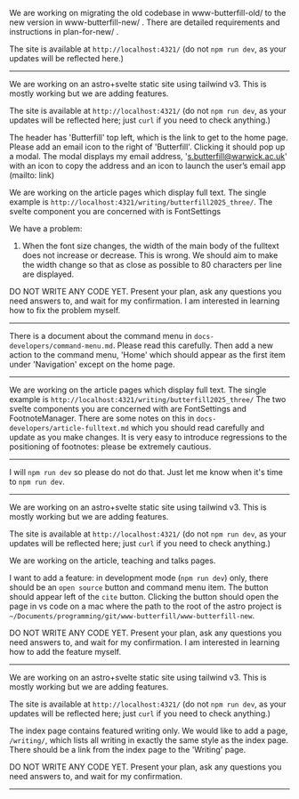 We are working on migrating the old codebase in www-butterfill-old/ to the new version in 
www-butterfill-new/ . There are detailed requirements and instructions in plan-for-new/ . 

The site is available at `http://localhost:4321/` (do not `npm run dev`, as your updates will be reflected here.)


---

We are working on an astro+svelte static site using tailwind v3. This is mostly working but we are adding features.

The site is available at `http://localhost:4321/` (do not `npm run dev`, as your updates will be reflected here; just `curl` if you need to check anything.)

The header has 'Butterfill' top left, which is the link to get to the home page. Please add an email icon to the right of 'Butterfill'. Clicking it should pop up a modal. The modal displays my email address, 's.butterfill@warwick.ac.uk' with an icon to copy the address and an icon to launch the user’s email app (mailto: link)


We are working on the article pages which display full text. The single example is `http://localhost:4321/writing/butterfill2025_three/`.  The svelte component you are concerned with is FontSettings 

We have a problem:

1. When the font size changes, the width of the main body of the fulltext does not increase or decrease. This is wrong.  We should aim to make the width change so that as close as possible to 80 characters per line are displayed.

DO NOT WRITE ANY CODE YET. Present your plan, ask any questions you need answers to, and wait for my confirmation. I am interested in learning how to fix the problem myself.

---

There is a document about the command menu in `docs-developers/command-menu.md`. Please read this carefully. Then add a new action to the command menu, 'Home' which should appear as the first item under 'Navigation' except on the home page.

---

We are working on the article pages which display full text. The single example is `http://localhost:4321/writing/butterfill2025_three/` The two svelte components you are concerned with are FontSettings and FootnoteManager. There are some notes on this in `docs-developers/article-fulltext.md` which you should read carefully and update as you make changes. It is very easy to introduce regressions to the positioning of footnotes: please be extremely cautious.

---

I will `npm run dev` so please do not do that. Just let me know when it's time to `npm run dev`.


---

We are working on an astro+svelte static site using tailwind v3. This is mostly working but we are adding features.

The site is available at `http://localhost:4321/` (do not `npm run dev`, as your updates will be reflected here; just `curl` if you need to check anything.)

We are working on the article, teaching and talks pages. 

I want to add a feature: in development mode (`npm run dev`) only, there should be an `open source` button and command menu item. The button should appear left of the `cite` button. Clicking the button should open the page in vs code on a mac where the path to the root of the astro project is `~/Documents/programming/git/www-butterfill/www-butterfill-new`. 


DO NOT WRITE ANY CODE YET. Present your plan, ask any questions you need answers to, and wait for my confirmation. I am interested in learning how to add the feature myself.

---

We are working on an astro+svelte static site using tailwind v3. This is mostly working but we are adding features.

The site is available at `http://localhost:4321/` (do not `npm run dev`, as your updates will be reflected here; just `curl` if you need to check anything.)

The index page contains featured writing only. We would like to add a page, `/writing/`, which lists all writing in exactly the same style as the index page. There should be a link from the index page to the 'Writing' page.

DO NOT WRITE ANY CODE YET. Present your plan, ask any questions you need answers to, and wait for my confirmation. 

---